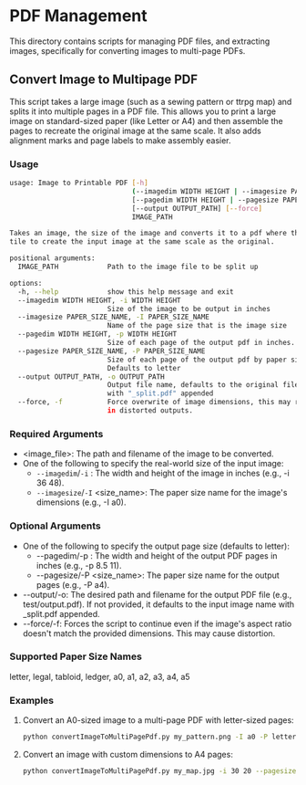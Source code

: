 # PDF Management

This directory contains scripts for managing PDF files, and extracting images, specifically for converting images to multi-page PDFs.

## Convert Image to Multipage PDF

This script takes a large image (such as a sewing pattern or ttrpg map) and splits it into multiple pages in a PDF file. This allows you to print a large image on standard-sized paper (like Letter or A4) and then assemble the pages to recreate the original image at the same scale. It also adds alignment marks and page labels to make assembly easier.

### Usage

```bash
usage: Image to Printable PDF [-h]
                              (--imagedim WIDTH HEIGHT | --imagesize PAPER_SIZE_NAME)
                              [--pagedim WIDTH HEIGHT | --pagesize PAPER_SIZE_NAME]
                              [--output OUTPUT_PATH] [--force]
                              IMAGE_PATH

Takes an image, the size of the image and converts it to a pdf where the pages
tile to create the input image at the same scale as the original.

positional arguments:
  IMAGE_PATH            Path to the image file to be split up

options:
  -h, --help            show this help message and exit
  --imagedim WIDTH HEIGHT, -i WIDTH HEIGHT
                        Size of the image to be output in inches
  --imagesize PAPER_SIZE_NAME, -I PAPER_SIZE_NAME
                        Name of the page size that is the image size
  --pagedim WIDTH HEIGHT, -p WIDTH HEIGHT
                        Size of each page of the output pdf in inches.
  --pagesize PAPER_SIZE_NAME, -P PAPER_SIZE_NAME
                        Size of each page of the output pdf by paper size.
                        Defaults to letter
  --output OUTPUT_PATH, -o OUTPUT_PATH
                        Output file name, defaults to the original filename
                        with "_split.pdf" appended
  --force, -f           Force overwrite of image dimensions, this may result
                        in distorted outputs.

```

### Required Arguments
* \<image_file\>: The path and filename of the image to be converted.
* One of the following to specify the real-world size of the input image:
  * `--imagedim`/`-i` <width> <height>: The width and height of the image in inches (e.g., -i 36 48).
  * `--imagesize`/`-I` <size_name>: The paper size name for the image's dimensions (e.g., -I a0).
  
### Optional Arguments
* One of the following to specify the output page size (defaults to letter):
  * --pagedim/-p <width> <height>: The width and height of the output PDF pages in inches (e.g., -p 8.5 11).
  * --pagesize/-P <size_name>: The paper size name for the output pages (e.g., -P a4).
* --output/-o: The desired path and filename for the output PDF file (e.g., test/output.pdf). If not provided, it defaults to the input image name with _split.pdf appended.
* --force/-f: Forces the script to continue even if the image's aspect ratio doesn't match the provided dimensions. This may cause distortion.

### Supported Paper Size Names
letter, legal, tabloid, ledger, a0, a1, a2, a3, a4, a5

### Examples
1. Convert an A0-sized image to a multi-page PDF with letter-sized pages:
    ``` bash
    python convertImageToMultiPagePdf.py my_pattern.png -I a0 -P letter -o my_pattern_printable.pdf
    ```
1. Convert an image with custom dimensions to A4 pages:
    ``` bash
    python convertImageToMultiPagePdf.py my_map.jpg -i 30 20 --pagesize a4
    ```